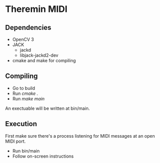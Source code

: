 # Theremin MIDI
## Dependencies
* OpenCV 3
* JACK
  * jackd
  * libjack-jackd2-dev
* cmake and make for compiling

## Compiling
* Go to build
* Run _cmake ._
* Run _make main_

An exectuable will be written at bin/main.

## Execution
First make sure there's a process listening for MIDI messages at an open MIDI port.
* Run bin/main <width> <height>
* Follow on-screen instructions
